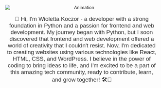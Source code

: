 <p align="center">
  <img src="https://github.com/Wajola55/react-price-comparison-app/assets/118658753/1c04e54f-cfaa-4524-a00e-f635544a82d0" alt="Animation" style="display: block; margin: 0 auto;">
</p>

<p align="center" style="font-family: Arial, sans-serif; font-size: 19px; color: #333;">
  🌟 Hi, I'm Wioletta Koczor - a developer with a strong foundation in Python and a passion for frontend and web development. My journey began with Python, but I soon discovered that frontend and web development offered a world of creativity that I couldn't resist. Now, I'm dedicated to creating websites using various technologies like React, HTML, CSS, and WordPress. I believe in the power of coding to bring ideas to life, and I'm excited to be a part of this amazing tech community, ready to contribute, learn, and grow together! 🛠️🎨
</p>



